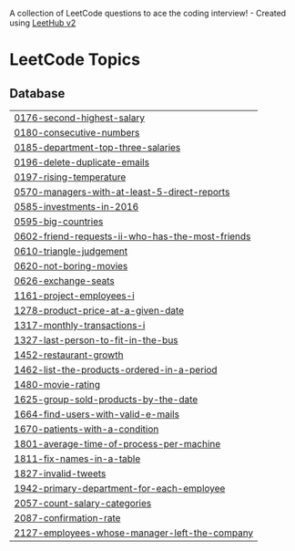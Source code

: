 A collection of LeetCode questions to ace the coding interview! - Created using [LeetHub v2](https://github.com/arunbhardwaj/LeetHub-2.0)
<!---LeetCode Topics Start-->
# LeetCode Topics
## Database
|  |
| ------- |
| [0176-second-highest-salary](https://github.com/jaya367132/Leet_code_soln/tree/master/0176-second-highest-salary) |
| [0180-consecutive-numbers](https://github.com/jaya367132/Leet_code_soln/tree/master/0180-consecutive-numbers) |
| [0185-department-top-three-salaries](https://github.com/jaya367132/Leet_code_soln/tree/master/0185-department-top-three-salaries) |
| [0196-delete-duplicate-emails](https://github.com/jaya367132/Leet_code_soln/tree/master/0196-delete-duplicate-emails) |
| [0197-rising-temperature](https://github.com/jaya367132/Leet_code_soln/tree/master/0197-rising-temperature) |
| [0570-managers-with-at-least-5-direct-reports](https://github.com/jaya367132/Leet_code_soln/tree/master/0570-managers-with-at-least-5-direct-reports) |
| [0585-investments-in-2016](https://github.com/jaya367132/Leet_code_soln/tree/master/0585-investments-in-2016) |
| [0595-big-countries](https://github.com/jaya367132/Leet_code_soln/tree/master/0595-big-countries) |
| [0602-friend-requests-ii-who-has-the-most-friends](https://github.com/jaya367132/Leet_code_soln/tree/master/0602-friend-requests-ii-who-has-the-most-friends) |
| [0610-triangle-judgement](https://github.com/jaya367132/Leet_code_soln/tree/master/0610-triangle-judgement) |
| [0620-not-boring-movies](https://github.com/jaya367132/Leet_code_soln/tree/master/0620-not-boring-movies) |
| [0626-exchange-seats](https://github.com/jaya367132/Leet_code_soln/tree/master/0626-exchange-seats) |
| [1161-project-employees-i](https://github.com/jaya367132/Leet_code_soln/tree/master/1161-project-employees-i) |
| [1278-product-price-at-a-given-date](https://github.com/jaya367132/Leet_code_soln/tree/master/1278-product-price-at-a-given-date) |
| [1317-monthly-transactions-i](https://github.com/jaya367132/Leet_code_soln/tree/master/1317-monthly-transactions-i) |
| [1327-last-person-to-fit-in-the-bus](https://github.com/jaya367132/Leet_code_soln/tree/master/1327-last-person-to-fit-in-the-bus) |
| [1452-restaurant-growth](https://github.com/jaya367132/Leet_code_soln/tree/master/1452-restaurant-growth) |
| [1462-list-the-products-ordered-in-a-period](https://github.com/jaya367132/Leet_code_soln/tree/master/1462-list-the-products-ordered-in-a-period) |
| [1480-movie-rating](https://github.com/jaya367132/Leet_code_soln/tree/master/1480-movie-rating) |
| [1625-group-sold-products-by-the-date](https://github.com/jaya367132/Leet_code_soln/tree/master/1625-group-sold-products-by-the-date) |
| [1664-find-users-with-valid-e-mails](https://github.com/jaya367132/Leet_code_soln/tree/master/1664-find-users-with-valid-e-mails) |
| [1670-patients-with-a-condition](https://github.com/jaya367132/Leet_code_soln/tree/master/1670-patients-with-a-condition) |
| [1801-average-time-of-process-per-machine](https://github.com/jaya367132/Leet_code_soln/tree/master/1801-average-time-of-process-per-machine) |
| [1811-fix-names-in-a-table](https://github.com/jaya367132/Leet_code_soln/tree/master/1811-fix-names-in-a-table) |
| [1827-invalid-tweets](https://github.com/jaya367132/Leet_code_soln/tree/master/1827-invalid-tweets) |
| [1942-primary-department-for-each-employee](https://github.com/jaya367132/Leet_code_soln/tree/master/1942-primary-department-for-each-employee) |
| [2057-count-salary-categories](https://github.com/jaya367132/Leet_code_soln/tree/master/2057-count-salary-categories) |
| [2087-confirmation-rate](https://github.com/jaya367132/Leet_code_soln/tree/master/2087-confirmation-rate) |
| [2127-employees-whose-manager-left-the-company](https://github.com/jaya367132/Leet_code_soln/tree/master/2127-employees-whose-manager-left-the-company) |
<!---LeetCode Topics End-->